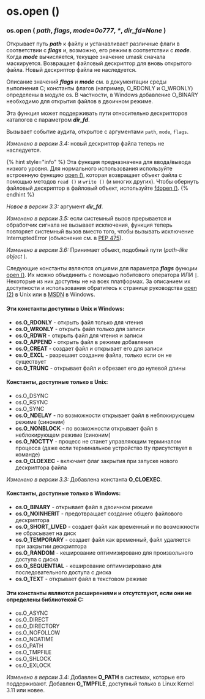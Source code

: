 # os.open \(\)

### os.open \( _path_, _flags_, _mode=0o777_, _\*_, _dir\_fd=None_ \)

Открывает путь _**path**_ к файлу и устанавливает различные флаги в соответствии с _**flags**_ и, возможно, его режим в соответствии с _**mode**_. Когда _**mode**_ вычисляется, текущее значение umask сначала маскируется. Возвращает файловый дескриптор для вновь открытого файла. Новый дескриптор файла не наследуется.

Описание значений _**flags**_ и _**mode**_ см. в документации среды выполнения C; константы флагов \(например, O\_RDONLY и O\_WRONLY\) определены в модуле os. В частности, в Windows добавление O\_BINARY необходимо для открытия файлов в двоичном режиме.

Эта функция может поддерживать пути относительно дескрипторов каталогов с параметром _**dir\_fd**_.

Вызывает событие аудита, открытое с аргументами `path`, `mode`, `flags`.

_Изменено в версии 3.4:_ новый дескриптор файла теперь не наследуется.

{% hint style="info" %}
Эта функция предназначена для ввода/вывода низкого уровня. Для нормального использования используйте встроенную функцию [open \(\)](../../../vstroennye-funkcii/open.md), которая возвращает объект файла с помощью методов `read ()` и `write ()` \(и многих других\). Чтобы обернуть файловый дескриптор в файловый объект, используйте [fdopen \(\)](../sozdanie-failovogo-obekta/os.fdopen.md).
{% endhint %}

_Новое в версии 3.3:_ аргумент _**dir\_fd**_.

_Изменено в версии 3.5:_ если системный вызов прерывается и обработчик сигнала не вызывает исключения, функция теперь повторяет системный вызов вместо того, чтобы вызывать исключение InterruptedError \(объяснение см. в [PEP 475](https://www.python.org/dev/peps/pep-0475/)\).

_Изменено в версии 3.6:_ Принимает объект, подобный пути \(_path-like object_ \).

Следующие константы являются опциями для параметра _**flags**_ функции [open \(\)](os.open.md). Их можно объединить с помощью побитового оператора ИЛИ `|`. Некоторые из них доступны не на всех платформах. За описанием их доступности и использования обратитесь к странице руководства [open \(2\)](https://manpages.debian.org/buster/manpages-dev/open.2.en.html) в Unix или в [MSDN](https://docs.microsoft.com/en-us/cpp/c-runtime-library/reference/open-wopen?redirectedfrom=MSDN&view=vs-2019) в Windows.

#### Эти константы доступны в Unix и Windows:

* **os.O\_RDONLY**  - открыть файл только для чтения
* **os.O\_WRONLY** - открыть файл только для записи
* **os.O\_RDWR**     - открыть файл для чтения и записи
* **os.O\_APPEND** - открыть файл в режиме добавления
* **os.O\_CREAT**    - создает файл и открывает его для записи
* **os.O\_EXCL**       - разрешает создание файла, только если он не существует
* **os.O\_TRUNC**   - открывает файл и обрезает его до нулевой длины

#### Константы, доступные только в Unix:

* os.O\_DSYNC 
* os.O\_RSYNC 
* os.O\_SYNC 
* **os.O\_NDELAY** - по возможности открывает файл в неблокирующем режиме \(синоним\)
* **os.O\_NONBLOCK** - по возможности открывает файл в неблокирующем режиме \(синоним\)
* **os.O\_NOCTTY** - процесс не станет управляющим терминалом процесса \(даже если терминальное устройство tty присутствует в команде\)
* **os.O\_CLOEXEC** - включает флаг закрытия при запуске нового дескриптора файла

_Изменено в версии 3.3:_ Добавлена константа **O\_CLOEXEC**.

#### Константы, доступные только в Windows:

* **os.O\_BINARY** - открывает файл в двоичном режиме
* **os.O\_NOINHERIT** - предотвращает создание общего файлового дескриптора
* **os.O\_SHORT\_LIVED** - создает файл как временный и по возможности не сбрасывает на диск
* **os.O\_TEMPORARY** - создает файл как временный, файл удаляется при закрытии дескриптора
* **os.O\_RANDOM** - кеширование оптимизировано для произвольного доступа с диска
* **os.O\_SEQUENTIAL** - кеширование оптимизировано для последовательного доступа с диска
* **os.O\_TEXT** - открывает файл в текстовом режиме

#### Эти константы являются расширениями и отсутствуют, если они не определены библиотекой C:

* os.O\_ASYNC 
* os.O\_DIRECT 
* os.O\_DIRECTORY 
* os.O\_NOFOLLOW 
* os.O\_NOATIME 
* os.O\_PATH 
* os.O\_TMPFILE 
* os.O\_SHLOCK 
* os.O\_EXLOCK

_Изменено в версии 3.4:_ Добавлен **O\_PATH** в системах, которые его поддерживают. Добавлен **O\_TMPFILE**, доступный только в Linux Kernel 3.11 или новее.

